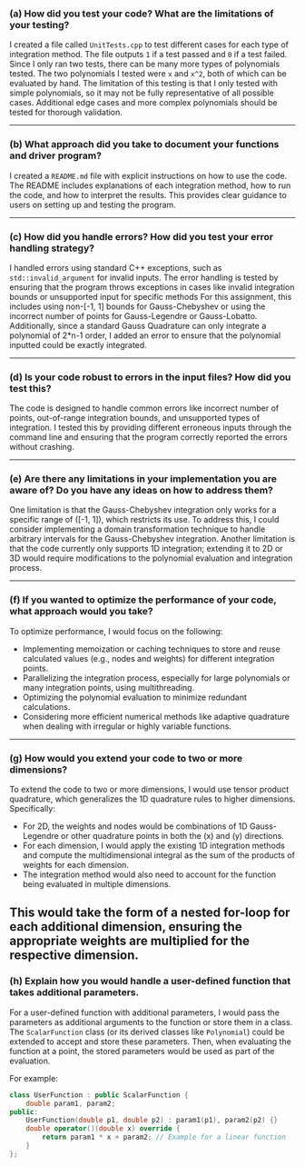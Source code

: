 ### (a) How did you test your code? What are the limitations of your testing?

I created a file called `UnitTests.cpp` to test different cases for each type of integration method. The file outputs `1` if a test passed and `0` if a test failed. Since I only ran two tests, there can be many more types of polynomials tested. The two polynomials I tested were `x` and `x^2`, both of which can be evaluated by hand. The limitation of this testing is that I only tested with simple polynomials, so it may not be fully representative of all possible cases. Additional edge cases and more complex polynomials should be tested for thorough validation.

---

### (b) What approach did you take to document your functions and driver program?

I created a `README.md` file with explicit instructions on how to use the code. The README includes explanations of each integration method, how to run the code, and how to interpret the results. This provides clear guidance to users on setting up and testing the program.

---

### (c) How did you handle errors? How did you test your error handling strategy?

I handled errors using standard C++ exceptions, such as `std::invalid_argument` for invalid inputs. The error handling is tested by ensuring that the program throws exceptions in cases like invalid integration bounds or unsupported input for specific methods For this assignment, this includes using non-[-1, 1] bounds for Gauss-Chebyshev or using the incorrect number of points for Gauss-Legendre or Gauss-Lobatto. Additionally, since a standard Gauss Quadrature can only integrate a polynomial of 2*n-1 order, I added an error to ensure that the polynomial inputted could be exactly integrated.

---

### (d) Is your code robust to errors in the input files? How did you test this?

The code is designed to handle common errors like incorrect number of points, out-of-range integration bounds, and unsupported types of integration. I tested this by providing different erroneous inputs through the command line and ensuring that the program correctly reported the errors without crashing. 

---

### (e) Are there any limitations in your implementation you are aware of? Do you have any ideas on how to address them?

One limitation is that the Gauss-Chebyshev integration only works for a specific range of \([-1, 1]\), which restricts its use. To address this, I could consider implementing a domain transformation technique to handle arbitrary intervals for the Gauss-Chebyshev integration. Another limitation is that the code currently only supports 1D integration; extending it to 2D or 3D would require modifications to the polynomial evaluation and integration process. 

---

### (f) If you wanted to optimize the performance of your code, what approach would you take?

To optimize performance, I would focus on the following:
- Implementing memoization or caching techniques to store and reuse calculated values (e.g., nodes and weights) for different integration points.
- Parallelizing the integration process, especially for large polynomials or many integration points, using multithreading.
- Optimizing the polynomial evaluation to minimize redundant calculations.
- Considering more efficient numerical methods like adaptive quadrature when dealing with irregular or highly variable functions.

---

### (g) How would you extend your code to two or more dimensions?

To extend the code to two or more dimensions, I would use tensor product quadrature, which generalizes the 1D quadrature rules to higher dimensions. Specifically:
- For 2D, the weights and nodes would be combinations of 1D Gauss-Legendre or other quadrature points in both the \(x\) and \(y\) directions.
- For each dimension, I would apply the existing 1D integration methods and compute the multidimensional integral as the sum of the products of weights for each dimension.
- The integration method would also need to account for the function being evaluated in multiple dimensions.

This would take the form of a nested for-loop for each additional dimension, ensuring the appropriate weights are multiplied for the respective dimension.
---

### (h) Explain how you would handle a user-defined function that takes additional parameters.

For a user-defined function with additional parameters, I would pass the parameters as additional arguments to the function or store them in a class. The `ScalarFunction` class (or its derived classes like `Polynomial`) could be extended to accept and store these parameters. Then, when evaluating the function at a point, the stored parameters would be used as part of the evaluation.

For example:
```cpp
class UserFunction : public ScalarFunction {
    double param1, param2;
public:
    UserFunction(double p1, double p2) : param1(p1), param2(p2) {}
    double operator()(double x) override {
        return param1 * x + param2; // Example for a linear function
    }
};
